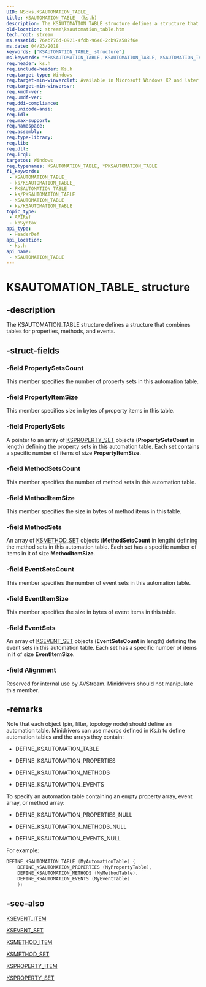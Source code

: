 ```yaml
---
UID: NS:ks.KSAUTOMATION_TABLE_
title: KSAUTOMATION_TABLE_ (ks.h)
description: The KSAUTOMATION_TABLE structure defines a structure that combines tables for properties, methods, and events.
old-location: stream\ksautomation_table.htm
tech.root: stream
ms.assetid: 76ab776d-0921-4fdb-9646-2cb97a582f6e
ms.date: 04/23/2018
keywords: ["KSAUTOMATION_TABLE_ structure"]
ms.keywords: "*PKSAUTOMATION_TABLE, KSAUTOMATION_TABLE, KSAUTOMATION_TABLE structure [Streaming Media Devices], KSAUTOMATION_TABLE_, PKSAUTOMATION_TABLE, PKSAUTOMATION_TABLE structure pointer [Streaming Media Devices], avstruct_7389df5c-d86a-43b2-9daf-d0e1e8a2dfbe.xml, ks/KSAUTOMATION_TABLE, ks/PKSAUTOMATION_TABLE, stream.ksautomation_table"
req.header: ks.h
req.include-header: Ks.h
req.target-type: Windows
req.target-min-winverclnt: Available in Microsoft Windows XP and later operating systems and in Microsoft DirectX 8.0 and later versions.
req.target-min-winversvr: 
req.kmdf-ver: 
req.umdf-ver: 
req.ddi-compliance: 
req.unicode-ansi: 
req.idl: 
req.max-support: 
req.namespace: 
req.assembly: 
req.type-library: 
req.lib: 
req.dll: 
req.irql: 
targetos: Windows
req.typenames: KSAUTOMATION_TABLE, *PKSAUTOMATION_TABLE
f1_keywords:
 - KSAUTOMATION_TABLE_
 - ks/KSAUTOMATION_TABLE_
 - PKSAUTOMATION_TABLE
 - ks/PKSAUTOMATION_TABLE
 - KSAUTOMATION_TABLE
 - ks/KSAUTOMATION_TABLE
topic_type:
 - APIRef
 - kbSyntax
api_type:
 - HeaderDef
api_location:
 - ks.h
api_name:
 - KSAUTOMATION_TABLE
---
```


# KSAUTOMATION_TABLE_ structure


## -description

The KSAUTOMATION_TABLE structure defines a structure that combines tables for properties, methods, and events.

## -struct-fields

### -field PropertySetsCount

This member specifies the number of property sets in this automation table.

### -field PropertyItemSize

This member specifies size in bytes of property items in this table.

### -field PropertySets

A pointer to an array of [KSPROPERTY_SET](./ns-ks-ksproperty_set.md) objects (**PropertySetsCount** in length) defining the property sets in this automation table.  Each set contains a specific number of items of size **PropertyItemSize**.

### -field MethodSetsCount

This member specifies the number of method sets in this automation table.

### -field MethodItemSize

This member specifies the size in bytes of method items in this table.

### -field MethodSets

An array of [KSMETHOD_SET](./ns-ks-ksmethod_set.md) objects (**MethodSetsCount** in length) defining the method sets in this automation table.  Each set has a specific number of items in it of size **MethodItemSize**.

### -field EventSetsCount

This member specifies the number of event sets in this automation table.

### -field EventItemSize

This member specifies the size in bytes of event items in this table.

### -field EventSets

An array of [KSEVENT_SET](./ns-ks-ksevent_set.md) objects (**EventSetsCount** in length) defining the event sets in this automation table.  Each set has a specific number of items in it of size **EventItemSize**.

### -field Alignment

Reserved for internal use by AVStream. Minidrivers should not manipulate this member.

## -remarks

Note that each object (pin, filter, topology node) should define an automation table. Minidrivers can use macros defined in *Ks.h* to define automation tables and the arrays they contain:

- DEFINE_KSAUTOMATION_TABLE

- DEFINE_KSAUTOMATION_PROPERTIES

- DEFINE_KSAUTOMATION_METHODS

- DEFINE_KSAUTOMATION_EVENTS

To specify an automation table containing an empty property array, event array, or method array:

- DEFINE_KSAUTOMATION_PROPERTIES_NULL

- DEFINE_KSAUTOMATION_METHODS_NULL

- DEFINE_KSAUTOMATION_EVENTS_NULL

For example:

```cpp
DEFINE_KSAUTOMATION_TABLE (MyAutomationTable) {
    DEFINE_KSAUTOMATION_PROPERTIES (MyPropertyTable),
    DEFINE_KSAUTOMATION_METHODS (MyMethodTable),
    DEFINE_KSAUTOMATION_EVENTS (MyEventTable)
    };
```

## -see-also

[KSEVENT_ITEM](./ns-ks-ksevent_item.md)

[KSEVENT_SET](./ns-ks-ksevent_set.md)

[KSMETHOD_ITEM](./ns-ks-ksmethod_item.md)

[KSMETHOD_SET](./ns-ks-ksmethod_set.md)

[KSPROPERTY_ITEM](./ns-ks-ksproperty_item.md)

[KSPROPERTY_SET](./ns-ks-ksproperty_set.md)